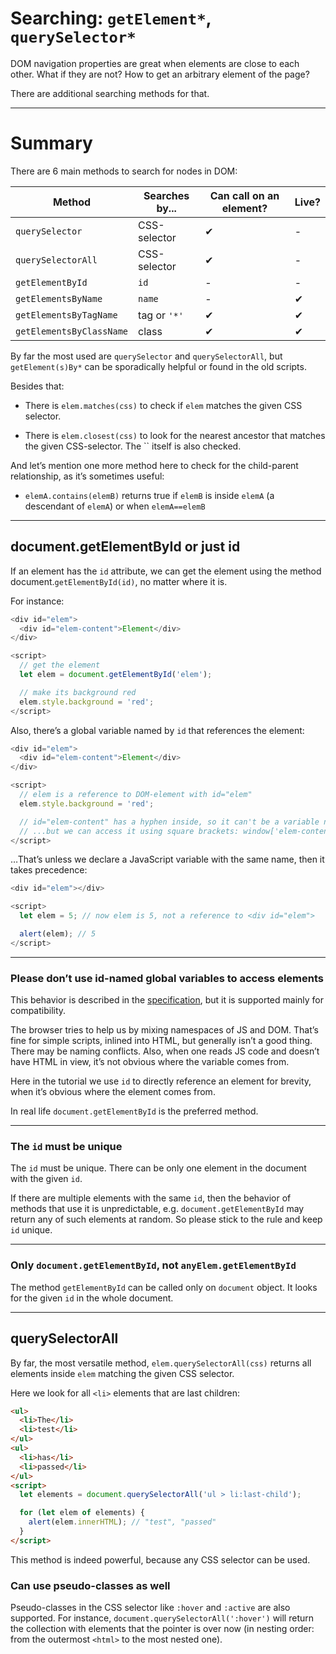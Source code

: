 # Searching: `getElement*`, `querySelector*`

DOM navigation properties are great when elements are close to each other. What if they are not? How to get an arbitrary element of the page?

There are additional searching methods for that.

---

# Summary

There are 6 main methods to search for nodes in DOM:

Method | Searches by...	| Can call on an element?	| Live?
------ | -------------- | ---------------------- | -----
`querySelector` |	CSS-selector |	✔	| -
`querySelectorAll` |	CSS-selector	| ✔ |	-
`getElementById`	| `id`	|-| -
`getElementsByName`	| `name` | -	| ✔
`getElementsByTagName` | tag or `'*'` |	✔ | 	✔
`getElementsByClassName`	| class |	✔	| ✔

By far the most used are `querySelector` and `querySelectorAll`, but `getElement(s)By*` can be sporadically helpful or found in the old scripts.

Besides that:

- There is `elem.matches(css)` to check if `elem` matches the given CSS selector.

- There is `elem.closest(css)` to look for the nearest ancestor that matches the given CSS-selector. The `` itself is also checked.

And let’s mention one more method here to check for the child-parent relationship, as it’s sometimes useful:

- `elemA.contains(elemB)` returns true if `elemB` is inside `elemA` (a descendant of `elemA`) or when `elemA==elemB`

--- 

## document.getElementById or just id

If an element has the `id` attribute, we can get the element using the method document.`getElementById(id)`, no matter where it is.

For instance:

```javascript
<div id="elem">
  <div id="elem-content">Element</div>
</div>

<script>
  // get the element
  let elem = document.getElementById('elem');

  // make its background red
  elem.style.background = 'red';
</script>
```

Also, there’s a global variable named by `id` that references the element:

```javascript
<div id="elem">
  <div id="elem-content">Element</div>
</div>

<script>
  // elem is a reference to DOM-element with id="elem"
  elem.style.background = 'red';

  // id="elem-content" has a hyphen inside, so it can't be a variable name
  // ...but we can access it using square brackets: window['elem-content']
</script>
```

…That’s unless we declare a JavaScript variable with the same name, then it takes precedence:
```javascript
<div id="elem"></div>

<script>
  let elem = 5; // now elem is 5, not a reference to <div id="elem">

  alert(elem); // 5
</script>
```

---

### Please don’t use id-named global variables to access elements

This behavior is described in the <a href="https://html.spec.whatwg.org/multipage/nav-history-apis.html#named-access-on-the-window-object"> specification</a>, but it is supported mainly for compatibility.

The browser tries to help us by mixing namespaces of JS and DOM. That’s fine for simple scripts, inlined into HTML, but generally isn’t a good thing. There may be naming conflicts. Also, when one reads JS code and doesn’t have HTML in view, it’s not obvious where the variable comes from.

Here in the tutorial we use `id` to directly reference an element for brevity, when it’s obvious where the element comes from.

In real life `document.getElementById` is the preferred method.

---

### The `id` must be unique

The `id` must be unique. There can be only one element in the document with the given `id`.

If there are multiple elements with the same `id`, then the behavior of methods that use it is unpredictable, e.g. `document.getElementById` may return any of such elements at random. So please stick to the rule and keep `id` unique.

---

### Only `document.getElementById`, not `anyElem.getElementById`

The method `getElementById` can be called only on `document` object. It looks for the given `id` in the whole document.

---

## **querySelectorAll**

By far, the most versatile method, `elem.querySelectorAll(css)` returns all elements inside `elem` matching the given CSS selector.

Here we look for all `<li>` elements that are last children:

```html
<ul>
  <li>The</li>
  <li>test</li>
</ul>
<ul>
  <li>has</li>
  <li>passed</li>
</ul>
<script>
  let elements = document.querySelectorAll('ul > li:last-child');

  for (let elem of elements) {
    alert(elem.innerHTML); // "test", "passed"
  }
</script>
```

This method is indeed powerful, because any CSS selector can be used.

### **Can use pseudo-classes as well**

Pseudo-classes in the CSS selector like `:hover` and `:active` are also supported. For instance, `document.querySelectorAll(':hover')` will return the collection with elements that the pointer is over now (in nesting order: from the outermost `<html>` to the most nested one).

